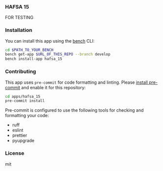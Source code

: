 ### HAFSA 15

FOR TESTING

### Installation

You can install this app using the [bench](https://github.com/frappe/bench) CLI:

```bash
cd $PATH_TO_YOUR_BENCH
bench get-app $URL_OF_THIS_REPO --branch develop
bench install-app hafsa_15
```

### Contributing

This app uses `pre-commit` for code formatting and linting. Please [install pre-commit](https://pre-commit.com/#installation) and enable it for this repository:

```bash
cd apps/hafsa_15
pre-commit install
```

Pre-commit is configured to use the following tools for checking and formatting your code:

- ruff
- eslint
- prettier
- pyupgrade

### License

mit
